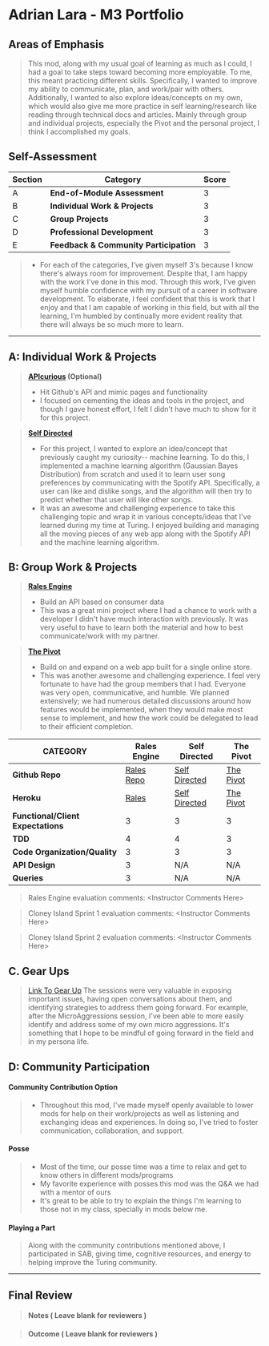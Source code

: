 # Adrian Lara - M3 Portfolio

## Areas of Emphasis

> This mod, along with my usual goal of learning as much as I could, I had a goal to take steps toward becoming more employable.  To me, this meant practicing different skills.  Specifically, I wanted to improve my ability to communicate, plan, and work/pair with others.  Additionally, I wanted to also explore ideas/concepts on my own, which would also give me more practice in self learning/research like reading through technical docs and articles.  Mainly through group and individual projects, especially the Pivot and the personal project, I think I accomplished my goals.

## Self-Assessment

| Section | Category | Score |
| --- | ----- | --- |
| A | **End-of-Module Assessment** | 3 |
| B | **Individual Work & Projects** | 3 |
| C | **Group Projects** | 3 |
| D | **Professional Development** | 3 |
| E | **Feedback & Community Participation** | 3 |

>* For each of the categories, I've given myself 3's because I know there's always room for improvement.  Despite that, I am happy with the work I've done in this mod.  Through this work, I've given myself humble confidence with my pursuit of a career in software development.  To elaborate, I feel confident that this is work that I enjoy and that I am capable of working in this field, but with all the learning, I'm humbled by continually more evident reality that there will always be so much more to learn.

-----------------------

## A: Individual Work & Projects

> **[APIcurious](http://backend.turing.io/module3/projects/apicurious) (Optional)**
>* Hit Github's API and mimic pages and functionality
>* I focused on cementing the ideas and tools in the project, and though I gave honest effort, I felt I didn't have much to show for it for this project.  

> **[Self Directed](http://backend.turing.io/module3/projects/self_directed_project)**
>* For this project, I wanted to explore an idea/concept that previously caught my curiosity-- machine learning.  To do this, I implemented a machine learning algorithm (Gaussian Bayes Distribution) from scratch and used it to learn user song preferences by communicating with the Spotify API.  Specifically, a user can like and dislike songs, and the algorithm will then try to predict whether that user will like other songs.
>* It was an awesome and challenging experience to take this challenging topic and wrap it in various concepts/ideas that I've learned during my time at Turing.  I enjoyed building and managing all the moving pieces of any web app along with the Spotify API and the machine learning algorithm.

## B: Group Work & Projects

> **[Rales Engine](http://backend.turing.io/module3/projects/rails_engine)**
>* Build an API based on consumer data
>* This was a great mini project where I had a chance to work with a developer I didn't have much interaction with previously.  It was very useful to have to learn both the material and how to best communicate/work with my partner.

> **[The Pivot](http://backend.turing.io/module3/projects/the_pivot)**
>* Build on and expand on a web app built for a single online store.
>* This was another awesome and challenging experience.  I feel very fortunate to have had the group members that I had.  Everyone was very open, communicative, and humble. We planned extensively; we had numerous detailed discussions around how features would be implemented, when they would make most sense to implement, and how the work could be delegated to lead to their efficient completion.

| CATEGORY | Rales Engine | Self Directed | The Pivot |
| --- | --- | --- | --- |
| **Github Repo** | [Rales Repo](https://github.com/limsammy/rales_engine) | [Self Directed](https://github.com/adrian-lara/machine_learn_songs) | [The Pivot](https://github.com/anlewi5/the_pivot_base) |
| **Heroku** | [Rales](https://) | [Self Directed](https://machine-learn-songs.herokuapp.com/dashboard) | [The Pivot](https://aaim-le-pivot.herokuapp.com) |
| **Functional/Client Expectations** | 3 | 3 | 3 |
| **TDD** | 4 | 4 | 3 |
| **Code Organization/Quality** | 3 | 3 | 3 |
| **API Design** | 3 | N/A | N/A |
| **Queries** | 3 | N/A | N/A |

> Rales Engine evaluation comments:
\<Instructor Comments Here>

> Cloney Island Sprint 1 evaluation comments:
\<Instructor Comments Here>

> Cloney Island Sprint 2 evaluation comments:
\<Instructor Comments Here>

## C. **Gear Ups**

> [Link To Gear Up]()
The sessions were very valuable in exposing important issues, having open conversations about them, and identifying strategies to address them going forward.  For example, after the MicroAggressions session, I've been able to more easily identify and address some of my own micro aggressions.  It's something that I hope to be mindful of going forward in the field and in my persona life.

## D: Community Participation

#### **Community Contribution Option**
>* Throughout this mod, I've made myself openly available to lower mods for help on their work/projects as well as listening and exchanging ideas and experiences.  In doing so, I've tried to foster communication, collaboration, and support.

#### **Posse**
  >* Most of the time, our posse time was a time to relax and get to know others in different mods/programs
  >* My favorite experience with posses this mod was the Q&A we had with a mentor of ours
  >* It's great to be able to try to explain the things I'm learning to those not in my class, specially in mods below me.

#### **Playing a Part**

> Along with the community contributions mentioned above, I participated in SAB, giving time, cognitive resources, and energy to helping improve the Turing community.

------------------

## Final Review

> #### Notes ( Leave blank for reviewers )

> #### Outcome ( Leave blank for reviewers )
